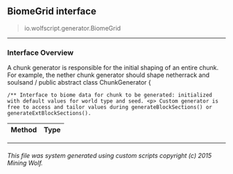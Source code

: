 ## BiomeGrid __interface__

>io.wolfscript.generator.BiomeGrid

---

### Interface Overview

A chunk generator is responsible for the initial shaping of an entire chunk. For example, the nether chunk generator should shape netherrack and soulsand /
public abstract class ChunkGenerator {

    /** Interface to biome data for chunk to be generated: initialized with default values for world type and seed. <p> Custom generator is free to access and tailor values during generateBlockSections() or generateExtBlockSections().

Method | Type   
--- | :--- 



---



###### This file was system generated using custom scripts copyright (c) 2015 Mining Wolf.
	

